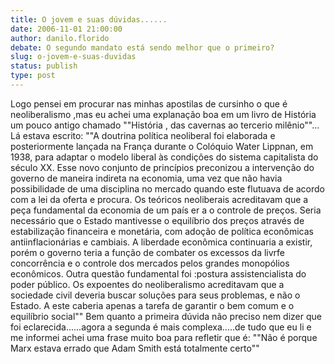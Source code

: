 ```yaml
---
title: O jovem e suas dúvidas......
date: 2006-11-01 21:00:00
author: danilo.florido
debate: O segundo mandato está sendo melhor que o primeiro?
slug: o-jovem-e-suas-duvidas
status: publish 
type: post
---
```


Logo pensei em procurar nas minhas apostilas de cursinho o que é neoliberalismo ,mas eu achei uma explanação boa em um livro de História um pouco antigo chamado ""História , das cavernas ao tercerio milênio""...
Lá estava escrito:
""A doutrina política neoliberal foi elaborada e posteriormente lançada na França durante o Colóquio Water Lippnan, em 1938, para adaptar o modelo liberal às condições do sistema capitalista do século XX. Esse novo conjunto de princípios preconizou a intervenção do governo de maneira indireta na economia, uma vez que não havia possibilidade de uma disciplina no mercado quando este flutuava de acordo com a lei da oferta e procura.
Os teóricos neoliberais acreditavam que a peça fundamental da economia de um país er a o controle de preços. Seria necessário que o Estado mantivesse o equilíbrio dos preços através de estabilização financeira e monetária, com adoção de política econômicas antiinflacionárias e cambiais. A liberdade econômica continuaria a existir, porém o governo teria a função de combater os excessos da livrfe concorrência e o controle dos mercados pelos grandes monopólios econômicos.
Outra questão fundamental foi :postura assistencialista do poder público. Os expoentes do neoliberalismo acreditavam que a sociedade civil deveria buscar soluções para seus problemas, e não o Estado. A este caberia apenas a tarefa de garantir o bem comum e o equilíbrio social""
Bem quanto a primeira dúvida não preciso nem dizer que foi eclarecida......agora a segunda é mais complexa.....de tudo que eu li e me informei achei uma frase muito boa para refletir que é:
""Não é porque Marx estava errado que Adam Smith está totalmente certo""

